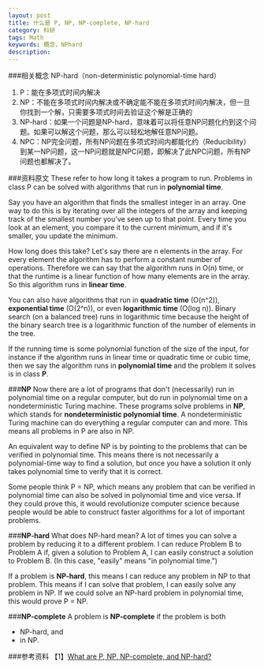 ```yaml
---
layout: post
title: 什么是 P, NP, NP-complete, NP-hard
category: 科研
tags: Math
keywords: 概念，NPhard
description: 
---
```


###相关概念
NP-hard（non-deterministic polynomial-time hard）

1. P：能在多项式时间内解决
2. NP：不能在多项式时间内解决或不确定能不能在多项式时间内解决，但一旦你找到一个解，只需要多项式时间去验证这个解是正确的
3. NP-hard：如果一个问题是NP-hard，意味着可以将任意NP问题化约到这个问题。如果可以解这个问题，那么可以轻松地解任意NP问题。
4. NPC：NP完全问题，所有NP问题在多项式时间内都能化约（Reducibility）到某一NP问题，这一NP问题就是NPC问题，即解决了此NPC问题，所有NP问题也都解决了。

###资料原文
These refer to how long it takes a program to run.  Problems in class P can be solved with algorithms that run in **polynomial time**.

Say you have an algorithm that finds the smallest integer in an array.  One way to do this is by iterating over all the integers of the array and keeping track of the smallest number you've seen up to that point.  Every time you look at an element, you compare it to the current minimum, and if it's smaller, you update the minimum.

How long does this take?  Let's say there are n elements in the array.  For every element the algorithm has to perform a constant number of operations.  Therefore we can say that the algorithm runs in O(n) time, or that the runtime is a linear function of how many elements are in the array.  So this algorithm runs in **linear time**.

You can also have algorithms that run in **quadratic time** (O(n^2)), **exponential time** (O(2^n)), or even **logarithmic time** (O(log n)).  Binary search (on a balanced tree) runs in logarithmic time because the height of the binary search tree is a logarithmic function of the number of elements in the tree.

If the running time is some polynomial function of the size of the input, for instance if the algorithm runs in linear time or quadratic time or cubic time, then we say the algorithm runs in **polynomial time** and the problem it solves is in class **P**.

###**NP**
Now there are a lot of programs that don't (necessarily) run in polynomial time on a regular computer, but do run in polynomial time on a nondeterministic Turing machine.  These programs solve problems in **NP**, which stands for **nondeterministic polynomial time**.  A nondeterministic Turing machine can do everything a regular computer can and more. This means all problems in P are also in NP.

An equivalent way to define NP is by pointing to the problems that can be verified in polynomial time.  This means there is not necessarily a polynomial-time way to find a solution, but once you have a solution it only takes polynomial time to verify that it is correct.

Some people think P = NP, which means any problem that can be verified in polynomial time can also be solved in polynomial time and vice versa.  If they could prove this, it would revolutionize computer science because people would be able to construct faster algorithms for a lot of important problems.

###**NP-hard**
What does NP-hard mean?  A lot of times you can solve a problem by reducing it to a different problem.  I can reduce Problem B to Problem A if, given a solution to Problem A, I can easily construct a solution to Problem B.  (In this case, "easily" means "in polynomial time.")

If a problem is **NP-hard**, this means I can reduce any problem in NP to that problem.  This means if I can solve that problem, I can easily solve any problem in NP.  If we could solve an NP-hard problem in polynomial time, this would prove P = NP.

###**NP-complete**
A problem is **NP-complete** if the problem is both

- NP-hard, and
- in NP.

###参考资料
【1】[What are P, NP, NP-complete, and NP-hard?](http://www.quora.com/What-are-P-NP-NP-complete-and-NP-hard)



